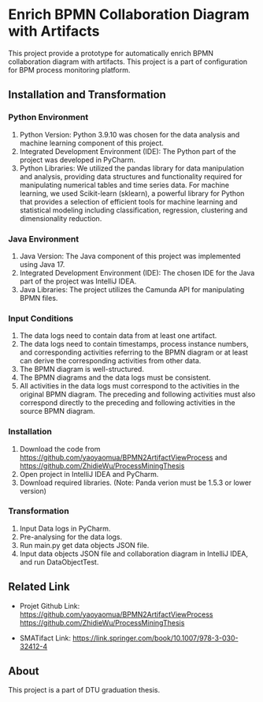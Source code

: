 # Enrich BPMN Collaboration Diagram with Artifacts

This project provide a prototype for automatically enrich BPMN collaboration diagram with artifacts. This project is a part of configuration for BPM process monitoring platform.

## Installation and Transformation

### Python Environment

1. Python Version: Python 3.9.10 was chosen for the data analysis and machine learning component of this project.
2. Integrated Development Environment (IDE): The Python part of the project was developed in PyCharm.
3. Python Libraries: We utilized the pandas library for data manipulation and analysis, providing data structures and functionality required for manipulating numerical tables and time series data. For machine learning, we used Scikit-learn (sklearn), a powerful library for Python that provides a selection of efficient tools for machine learning and statistical modeling including classification, regression, clustering and dimensionality reduction.

### Java Environment
1. Java Version: The Java component of this project was implemented using Java 17.
2. Integrated Development Environment (IDE): The chosen IDE for the Java part of the project was IntelliJ IDEA.
3. Java Libraries: The project utilizes the Camunda API for manipulating BPMN files.

### Input Conditions
1. The data logs need to contain data from at least one artifact.
2. The data logs need to contain timestamps, process instance numbers, and corresponding activities referring to the BPMN diagram or at least can derive the corresponding activities from other data.
3. The BPMN diagram is well-structured.
4. The BPMN diagrams and the data logs must be consistent.
5. All activities in the data logs must correspond to the activities in the original BPMN diagram. The preceding and following activities must also correspond directly to the preceding and following activities in the source BPMN diagram.

### Installation
1. Download the code from <https://github.com/yaoyaomua/BPMN2ArtifactViewProcess> and <https://github.com/ZhidieWu/ProcessMiningThesis>
2. Open project in IntelliJ IDEA and PyCharm.
3. Download required libraries. (Note: Panda verion must be 1.5.3 or lower version)

### Transformation
1. Input Data logs in PyCharm.
2. Pre-analysing for the data logs.
3. Run main.py get data objects JSON file.
4. Input data objects JSON file and collaboration diagram in IntelliJ IDEA, and run DataObjectTest.


## Related Link
- Projet Github Link: <https://github.com/yaoyaomua/BPMN2ArtifactViewProcess>
<https://github.com/ZhidieWu/ProcessMiningThesis>

- SMATifact Link: <https://link.springer.com/book/10.1007/978-3-030-32412-4>

## About
This project is a part of DTU graduation thesis.

